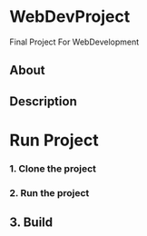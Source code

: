 # WebDevProject
 Final Project For WebDevelopment

## About

## Description

# Run Project

### 1. Clone the project

### 2. Run the project

## 3. Build
